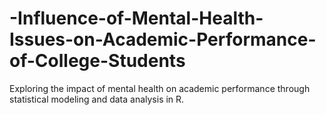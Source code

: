 # -Influence-of-Mental-Health-Issues-on-Academic-Performance-of-College-Students
Exploring the impact of mental health on academic performance through statistical modeling and data analysis in R.
